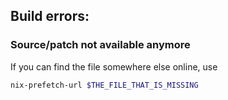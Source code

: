 ## Build errors:
### Source/patch not available anymore
If you can find the file somewhere else online, use
```bash
nix-prefetch-url $THE_FILE_THAT_IS_MISSING
```
